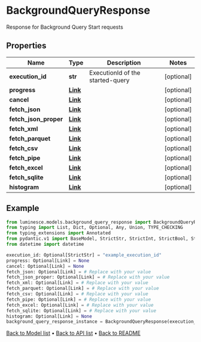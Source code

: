 # BackgroundQueryResponse

Response for Background Query Start requests
## Properties
Name | Type | Description | Notes
------------ | ------------- | ------------- | -------------
**execution_id** | **str** | ExecutionId of the started-query | [optional] 
**progress** | [**Link**](Link.md) |  | [optional] 
**cancel** | [**Link**](Link.md) |  | [optional] 
**fetch_json** | [**Link**](Link.md) |  | [optional] 
**fetch_json_proper** | [**Link**](Link.md) |  | [optional] 
**fetch_xml** | [**Link**](Link.md) |  | [optional] 
**fetch_parquet** | [**Link**](Link.md) |  | [optional] 
**fetch_csv** | [**Link**](Link.md) |  | [optional] 
**fetch_pipe** | [**Link**](Link.md) |  | [optional] 
**fetch_excel** | [**Link**](Link.md) |  | [optional] 
**fetch_sqlite** | [**Link**](Link.md) |  | [optional] 
**histogram** | [**Link**](Link.md) |  | [optional] 
## Example

```python
from luminesce.models.background_query_response import BackgroundQueryResponse
from typing import List, Dict, Optional, Any, Union, TYPE_CHECKING
from typing_extensions import Annotated
from pydantic.v1 import BaseModel, StrictStr, StrictInt, StrictBool, StrictFloat, StrictBytes, Field, validator, ValidationError, conlist, constr
from datetime import datetime

execution_id: Optional[StrictStr] = "example_execution_id"
progress: Optional[Link] = None
cancel: Optional[Link] = None
fetch_json: Optional[Link] = # Replace with your value
fetch_json_proper: Optional[Link] = # Replace with your value
fetch_xml: Optional[Link] = # Replace with your value
fetch_parquet: Optional[Link] = # Replace with your value
fetch_csv: Optional[Link] = # Replace with your value
fetch_pipe: Optional[Link] = # Replace with your value
fetch_excel: Optional[Link] = # Replace with your value
fetch_sqlite: Optional[Link] = # Replace with your value
histogram: Optional[Link] = None
background_query_response_instance = BackgroundQueryResponse(execution_id=execution_id, progress=progress, cancel=cancel, fetch_json=fetch_json, fetch_json_proper=fetch_json_proper, fetch_xml=fetch_xml, fetch_parquet=fetch_parquet, fetch_csv=fetch_csv, fetch_pipe=fetch_pipe, fetch_excel=fetch_excel, fetch_sqlite=fetch_sqlite, histogram=histogram)

```

[Back to Model list](../README.md#documentation-for-models) &#8226; [Back to API list](../README.md#documentation-for-api-endpoints) &#8226; [Back to README](../README.md)

